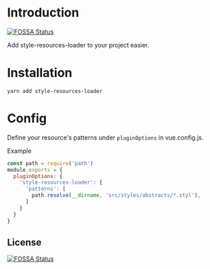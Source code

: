 # Introduction
[![FOSSA Status](https://app.fossa.io/api/projects/git%2Bgithub.com%2Fnguyenvanduocit%2Fvue-cli-plugin-style-resources-loader.svg?type=shield)](https://app.fossa.io/projects/git%2Bgithub.com%2Fnguyenvanduocit%2Fvue-cli-plugin-style-resources-loader?ref=badge_shield)


Add style-resources-loader to your project easier.

# Installation

```
yarn add style-resources-loader
```

# Config

Define your resource's patterns under `pluginOptions` in vue.config.js.

Example

```js
const path = require('path')
module.exports = {
  pluginOptions: {
    'style-resources-loader': {
      'patterns': [
        path.resolve(__dirname, 'src/styles/abstracts/*.styl'),
      ]
    }
  }
}
```


## License
[![FOSSA Status](https://app.fossa.io/api/projects/git%2Bgithub.com%2Fnguyenvanduocit%2Fvue-cli-plugin-style-resources-loader.svg?type=large)](https://app.fossa.io/projects/git%2Bgithub.com%2Fnguyenvanduocit%2Fvue-cli-plugin-style-resources-loader?ref=badge_large)
